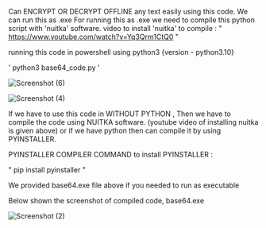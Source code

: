 Can ENCRYPT OR DECRYPT OFFLINE any text easily using this code. We can run this as .exe For running this as .exe we need to compile this python script with 'nuitka' software. 
video to install 'nuitka' to compile : " https://www.youtube.com/watch?v=Yq3Qrm1CtQ0 "

running this code in powershell using python3 {version - python3.10}

' python3 base64_code.py '

![Screenshot (6)](https://user-images.githubusercontent.com/92925838/178112874-eb7c1475-1be8-4671-94e0-aeb0d3d57180.png)

![Screenshot (4)](https://user-images.githubusercontent.com/92925838/178112343-06d2592b-320a-4f9d-84cc-e2acac7552ae.png)



If we have to use this code in WITHOUT PYTHON , Then we have to compile the code using NUITKA software. (youtube video of installing nuitka is given above)
or if we have python then can compile it by using PYINSTALLER. 

PYINSTALLER COMPILER 
COMMAND to install PYINSTALLER :

   " pip install pyinstaller "
   
We provided base64.exe file above if you needed to run as executable

Below shown the screenshot of compiled code, base64.exe

![Screenshot (2)](https://user-images.githubusercontent.com/92925838/178112351-00c8c339-fa67-457f-93a9-725c0c55bba9.png)
